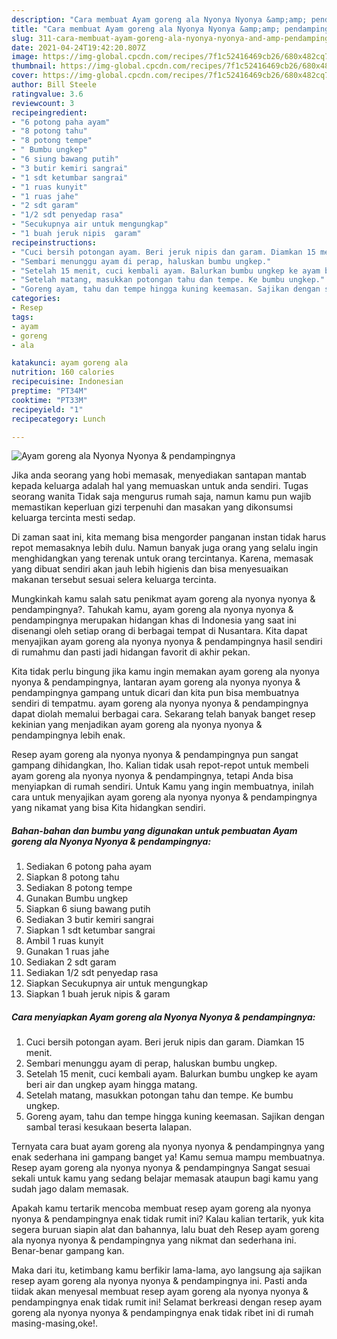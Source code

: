```yaml
---
description: "Cara membuat Ayam goreng ala Nyonya Nyonya &amp;amp; pendampingnya yang nikmat Untuk Jualan"
title: "Cara membuat Ayam goreng ala Nyonya Nyonya &amp;amp; pendampingnya yang nikmat Untuk Jualan"
slug: 311-cara-membuat-ayam-goreng-ala-nyonya-nyonya-and-amp-pendampingnya-yang-nikmat-untuk-jualan
date: 2021-04-24T19:42:20.807Z
image: https://img-global.cpcdn.com/recipes/7f1c52416469cb26/680x482cq70/ayam-goreng-ala-nyonya-nyonya-pendampingnya-foto-resep-utama.jpg
thumbnail: https://img-global.cpcdn.com/recipes/7f1c52416469cb26/680x482cq70/ayam-goreng-ala-nyonya-nyonya-pendampingnya-foto-resep-utama.jpg
cover: https://img-global.cpcdn.com/recipes/7f1c52416469cb26/680x482cq70/ayam-goreng-ala-nyonya-nyonya-pendampingnya-foto-resep-utama.jpg
author: Bill Steele
ratingvalue: 3.6
reviewcount: 3
recipeingredient:
- "6 potong paha ayam"
- "8 potong tahu"
- "8 potong tempe"
- " Bumbu ungkep"
- "6 siung bawang putih"
- "3 butir kemiri sangrai"
- "1 sdt ketumbar sangrai"
- "1 ruas kunyit"
- "1 ruas jahe"
- "2 sdt garam"
- "1/2 sdt penyedap rasa"
- "Secukupnya air untuk mengungkap"
- "1 buah jeruk nipis  garam"
recipeinstructions:
- "Cuci bersih potongan ayam. Beri jeruk nipis dan garam. Diamkan 15 menit."
- "Sembari menunggu ayam di perap, haluskan bumbu ungkep."
- "Setelah 15 menit, cuci kembali ayam. Balurkan bumbu ungkep ke ayam beri air dan ungkep ayam hingga matang."
- "Setelah matang, masukkan potongan tahu dan tempe. Ke bumbu ungkep."
- "Goreng ayam, tahu dan tempe hingga kuning keemasan. Sajikan dengan sambal terasi kesukaan beserta lalapan."
categories:
- Resep
tags:
- ayam
- goreng
- ala

katakunci: ayam goreng ala 
nutrition: 160 calories
recipecuisine: Indonesian
preptime: "PT34M"
cooktime: "PT33M"
recipeyield: "1"
recipecategory: Lunch

---
```



![Ayam goreng ala Nyonya Nyonya &amp; pendampingnya](https://img-global.cpcdn.com/recipes/7f1c52416469cb26/680x482cq70/ayam-goreng-ala-nyonya-nyonya-pendampingnya-foto-resep-utama.jpg)

Jika anda seorang yang hobi memasak, menyediakan santapan mantab kepada keluarga adalah hal yang memuaskan untuk anda sendiri. Tugas seorang  wanita Tidak saja mengurus rumah saja, namun kamu pun wajib memastikan keperluan gizi terpenuhi dan masakan yang dikonsumsi keluarga tercinta mesti sedap.

Di zaman  saat ini, kita memang bisa mengorder panganan instan tidak harus repot memasaknya lebih dulu. Namun banyak juga orang yang selalu ingin menghidangkan yang terenak untuk orang tercintanya. Karena, memasak yang dibuat sendiri akan jauh lebih higienis dan bisa menyesuaikan makanan tersebut sesuai selera keluarga tercinta. 



Mungkinkah kamu salah satu penikmat ayam goreng ala nyonya nyonya &amp; pendampingnya?. Tahukah kamu, ayam goreng ala nyonya nyonya &amp; pendampingnya merupakan hidangan khas di Indonesia yang saat ini disenangi oleh setiap orang di berbagai tempat di Nusantara. Kita dapat menyajikan ayam goreng ala nyonya nyonya &amp; pendampingnya hasil sendiri di rumahmu dan pasti jadi hidangan favorit di akhir pekan.

Kita tidak perlu bingung jika kamu ingin memakan ayam goreng ala nyonya nyonya &amp; pendampingnya, lantaran ayam goreng ala nyonya nyonya &amp; pendampingnya gampang untuk dicari dan kita pun bisa membuatnya sendiri di tempatmu. ayam goreng ala nyonya nyonya &amp; pendampingnya dapat diolah memalui berbagai cara. Sekarang telah banyak banget resep kekinian yang menjadikan ayam goreng ala nyonya nyonya &amp; pendampingnya lebih enak.

Resep ayam goreng ala nyonya nyonya &amp; pendampingnya pun sangat gampang dihidangkan, lho. Kalian tidak usah repot-repot untuk membeli ayam goreng ala nyonya nyonya &amp; pendampingnya, tetapi Anda bisa menyiapkan di rumah sendiri. Untuk Kamu yang ingin membuatnya, inilah cara untuk menyajikan ayam goreng ala nyonya nyonya &amp; pendampingnya yang nikamat yang bisa Kita hidangkan sendiri.

<!--inarticleads1-->

##### Bahan-bahan dan bumbu yang digunakan untuk pembuatan Ayam goreng ala Nyonya Nyonya &amp; pendampingnya:

1. Sediakan 6 potong paha ayam
1. Siapkan 8 potong tahu
1. Sediakan 8 potong tempe
1. Gunakan  Bumbu ungkep
1. Siapkan 6 siung bawang putih
1. Sediakan 3 butir kemiri sangrai
1. Siapkan 1 sdt ketumbar sangrai
1. Ambil 1 ruas kunyit
1. Gunakan 1 ruas jahe
1. Sediakan 2 sdt garam
1. Sediakan 1/2 sdt penyedap rasa
1. Siapkan Secukupnya air untuk mengungkap
1. Siapkan 1 buah jeruk nipis &amp; garam




<!--inarticleads2-->

##### Cara menyiapkan Ayam goreng ala Nyonya Nyonya &amp; pendampingnya:

1. Cuci bersih potongan ayam. Beri jeruk nipis dan garam. Diamkan 15 menit.
1. Sembari menunggu ayam di perap, haluskan bumbu ungkep.
1. Setelah 15 menit, cuci kembali ayam. Balurkan bumbu ungkep ke ayam beri air dan ungkep ayam hingga matang.
1. Setelah matang, masukkan potongan tahu dan tempe. Ke bumbu ungkep.
1. Goreng ayam, tahu dan tempe hingga kuning keemasan. Sajikan dengan sambal terasi kesukaan beserta lalapan.




Ternyata cara buat ayam goreng ala nyonya nyonya &amp; pendampingnya yang enak sederhana ini gampang banget ya! Kamu semua mampu membuatnya. Resep ayam goreng ala nyonya nyonya &amp; pendampingnya Sangat sesuai sekali untuk kamu yang sedang belajar memasak ataupun bagi kamu yang sudah jago dalam memasak.

Apakah kamu tertarik mencoba membuat resep ayam goreng ala nyonya nyonya &amp; pendampingnya enak tidak rumit ini? Kalau kalian tertarik, yuk kita segera buruan siapin alat dan bahannya, lalu buat deh Resep ayam goreng ala nyonya nyonya &amp; pendampingnya yang nikmat dan sederhana ini. Benar-benar gampang kan. 

Maka dari itu, ketimbang kamu berfikir lama-lama, ayo langsung aja sajikan resep ayam goreng ala nyonya nyonya &amp; pendampingnya ini. Pasti anda tiidak akan menyesal membuat resep ayam goreng ala nyonya nyonya &amp; pendampingnya enak tidak rumit ini! Selamat berkreasi dengan resep ayam goreng ala nyonya nyonya &amp; pendampingnya enak tidak ribet ini di rumah masing-masing,oke!.

